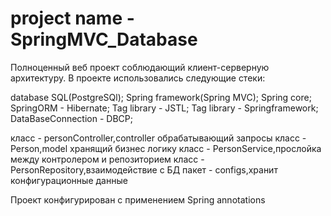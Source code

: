 # project name - SpringMVC_Database

Полноценный веб проект соблюдающий клиент-серверную архитектуру.
В проекте использовались следующие стеки:

 database SQL(PostgreSQl);
 Spring framework(Spring MVC);
 Spring core;
 SpringORM - Hibernate;
 Tag library - JSTL;
 Tag library - Springframework;
 DataBaseConnection - DBCP;

класс - personController,controller обрабатывающий запросы 
класс - Person,model хранящий бизнес логику
класс - PersonService,прослойка между контролером и репозиторием
класс - PersonRepository,взаимодействие с БД
пакет - configs,хранит конфигурационные данные

Проект конфигурирован с применением Spring annotations
